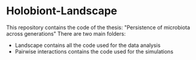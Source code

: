 # Holobiont-Landscape
This repository contains the code of the thesis: "Persistence of microbiota across generations"
There are two main folders:
- Landscape contains all the code used for the data analysis
- Pairwise interactions contains the code used for the simulations
